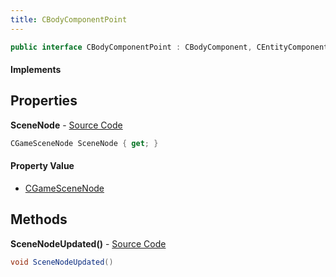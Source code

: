 ```yaml
---
title: CBodyComponentPoint
---
```


```csharp
public interface CBodyComponentPoint : CBodyComponent, CEntityComponent, ISchemaClass<CEntityComponent>, ISchemaClass<CBodyComponent>, ISchemaClass<CBodyComponentPoint>, ISchemaField, ISchemaClass, INativeHandle
```

#### Implements

## Properties

**SceneNode** - [Source Code](https://github.com/swiftly-solution/swiftlys2/blob/main/managed/src/SwiftlyS2.Generated/Schemas/Interfaces/CBodyComponentPoint.cs#L16)

```csharp
CGameSceneNode SceneNode { get; }
```

#### Property Value

- [CGameSceneNode](/docs/api/shared/schemadefinitions/cgamescenenode)

## Methods

**SceneNodeUpdated()** - [Source Code](https://github.com/swiftly-solution/swiftlys2/blob/main/managed/src/SwiftlyS2.Generated/Schemas/Interfaces/CBodyComponentPoint.cs#L18)

```csharp
void SceneNodeUpdated()
```

